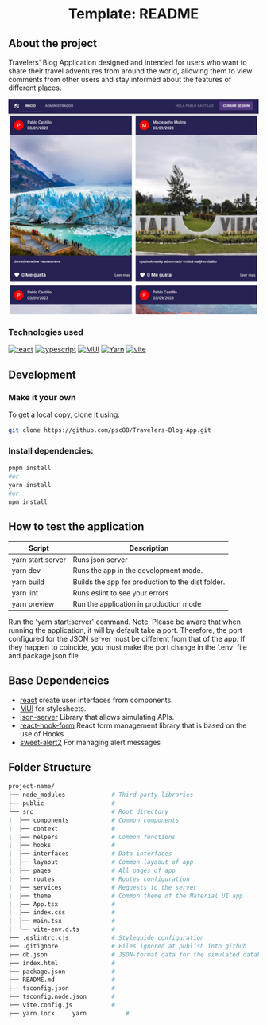 <h1 align="center">Template: README</h1>

## About the project

Travelers' Blog Application designed and intended for users who want to share their travel adventures from around the world, allowing them to view comments from other users and stay informed about the features of different places.

[![page][page-image]][page-image-url]

### Technologies used
[![react][react]][react-url]
[![typescript][ts]][ts-url]
[![MUI][MUI]][mui-url]
[![Yarn][yarn]][yarn-url]
[![vite][vite]][vite-url]

## Development

### Make it your own
To get a local copy, clone it using:
```bash
git clone https://github.com/psc88/Travelers-Blog-App.git
```

### Install dependencies:

```bash
pnpm install
#or
yarn install
#or
npm install 
```

## How to test the application


| Script        | Description                                         |
| ------------- | --------------------------------------------------- |
| yarn start:server | Runs json server                       |
| yarn dev      | Runs the app in the development mode.               |
| yarn build    | Builds the app for production to the dist folder. |
| yarn lint     | Runs eslint to see your errors |
| yarn preview  | Run the application in production mode |

Run the 'yarn start:server' command. Note: Please be aware that when running the application, it will by default take a port. Therefore, the port configured for the JSON server must be different from that of the app. If they happen to coincide, you must make the port change in the '.env' file and package.json file
## Base Dependencies

- [react][react-url] create user interfaces from components.
- [MUI][mui-url] for stylesheets.
- [json-server][json-server-url] Library that allows simulating APIs.
- [react-hook-form][react-hook-form-url] React form management library that is based on the use of Hooks
- [sweet-alert2][sweet-url] For managing alert messages 
## Folder Structure

```bash
project-name/
├── node_modules             # Third party libraries
├── public                   # 
└── src                      # Root directory
|  ├── components            # Common components
|  ├── context               # 
|  ├── helpers               # Common functions
|  ├── hooks                 # 
|  ├── interfaces            # Data interfaces
|  ├── layaout               # Common layaout of app
|  ├── pages                 # All pages of app
|  ├── routes                # Routes configuration
|  ├── services              # Requests to the server
|  ├── theme                 # Common theme of the Material UI app
|  ├── App.tsx               # 
|  ├── index.css             # 
|  ├── main.tsx              # 
|  └── vite-env.d.ts         # 
├── .eslintrc.cjs            # Styleguide configuration
├── .gitignore               # Files ignored at publish into github
├── db.json                  # JSON-format data for the simulated database
├── index.html               # 
├── package.json             # 
├── README.md                # 
├── tsconfig.json            # 
├── tsconfig.node.json       # 
├── vite.config.js           # 
├── yarn.lock     yarn           # 
```

[nodejs-url]: https://nodejs.org/en
[react]: https://img.shields.io/badge/react-%2320232a.svg?style=for-the-badge&logo=react&logoColor=%2361DAFB
[react-url]: https://react.dev/
[yarn]:https://img.shields.io/badge/yarn-%232C8EBB.svg?style=for-the-badge&logo=yarn&logoColor=white
[MUI]: https://img.shields.io/badge/MUI-%230081CB.svg?style=for-the-badge&logo=mui&logoColor=white
[mui-url]: https://mui.com
[yarn-url]: https://yarnpkg.com
[ts]: https://img.shields.io/badge/typescript-%23007ACC.svg?style=for-the-badge&logo=typescript&logoColor=white
[ts-url]: https://img.shields.io/badge/typescript-%23007ACC.svg?style=for-the-badge&logo=typescript&logoColor=white
[vite]: https://img.shields.io/badge/vite-%23646CFF.svg?style=for-the-badge&logo=vite&logoColor=white
[vite-url]: https://vitejs.dev
[json-server-url]: https://www.npmjs.com/package/json-server
[react-hook-form-url]: https://react-hook-form.com
[sweet-url]: https://sweetalert2.github.io/#download
[page-image]: https://raw.githubusercontent.com/psc88/Travelers-Blog-App/main/src/assets/imageWeb.png
[page-image-url]: https://raw.githubusercontent.com/psc88/Travelers-Blog-App/main/src/assets/imageWeb.png
